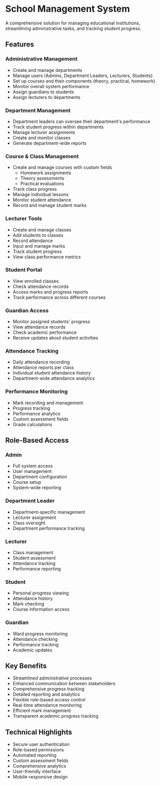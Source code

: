# School Management System

A comprehensive solution for managing educational institutions, streamlining administrative tasks, and tracking student progress.

## Features

### Administrative Management

- Create and manage departments
- Manage users (Admins, Department Leaders, Lecturers, Students)
- Set up courses and their components (theory, practical, homework)
- Monitor overall system performance
- Assign guardians to students
- Assign lecturers to departments

### Department Management

- Department leaders can oversee their department's performance
- Track student progress within departments
- Manage lecturer assignments
- Create and monitor classes
- Generate department-wide reports

### Course & Class Management

- Create and manage courses with custom fields
  - Homework assignments
  - Theory assessments
  - Practical evaluations
- Track class progress
- Manage individual lessons
- Monitor student attendance
- Record and manage student marks

### Lecturer Tools

- Create and manage classes
- Add students to classes
- Record attendance
- Input and manage marks
- Track student progress
- View class performance metrics

### Student Portal

- View enrolled classes
- Check attendance records
- Access marks and progress reports
- Track performance across different courses

### Guardian Access

- Monitor assigned students' progress
- View attendance records
- Check academic performance
- Receive updates about student activities

### Attendance Tracking

- Daily attendance recording
- Attendance reports per class
- Individual student attendance history
- Department-wide attendance analytics

### Performance Monitoring

- Mark recording and management
- Progress tracking
- Performance analytics
- Custom assessment fields
- Grade calculations

## Role-Based Access

### Admin

- Full system access
- User management
- Department configuration
- Course setup
- System-wide reporting

### Department Leader

- Department-specific management
- Lecturer assignment
- Class oversight
- Department performance tracking

### Lecturer

- Class management
- Student assessment
- Attendance tracking
- Performance reporting

### Student

- Personal progress viewing
- Attendance history
- Mark checking
- Course information access

### Guardian

- Ward progress monitoring
- Attendance checking
- Performance tracking
- Academic updates

## Key Benefits

- Streamlined administrative processes
- Enhanced communication between stakeholders
- Comprehensive progress tracking
- Detailed reporting and analytics
- Flexible role-based access control
- Real-time attendance monitoring
- Efficient mark management
- Transparent academic progress tracking

## Technical Highlights

- Secure user authentication
- Role-based permissions
- Automated reporting
- Custom assessment fields
- Comprehensive analytics
- User-friendly interface
- Mobile-responsive design
